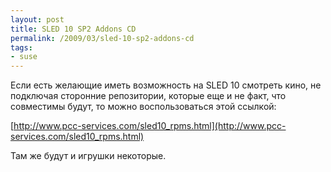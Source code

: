 ```yaml
--- 
layout: post 
title: SLED 10 SP2 Addons CD 
permalink: /2009/03/sled-10-sp2-addons-cd 
tags:
- suse
--- 
```


Если есть желающие иметь возможность на SLED 10 смотреть кино, не подключая
сторонние репозитории, которые еще и не факт, что совместимы будут, то можно
воспользоваться этой ссылкой:

[http://www.pcc-services.com/sled10_rpms.html](http://www.pcc-services.com/sled10_rpms.html)

Там же будут и игрушки некоторые.


